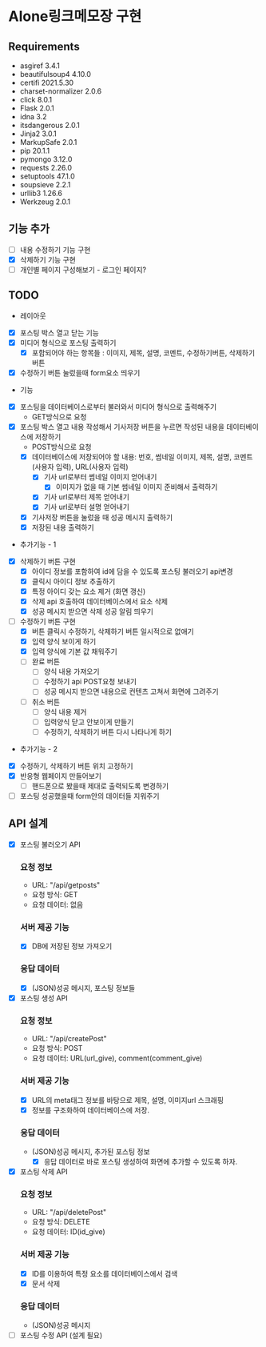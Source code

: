 # Alone링크메모장 구현
## Requirements
- asgiref            3.4.1
- beautifulsoup4     4.10.0
- certifi            2021.5.30
- charset-normalizer 2.0.6
- click              8.0.1
- Flask              2.0.1
- idna               3.2
- itsdangerous       2.0.1
- Jinja2             3.0.1
- MarkupSafe         2.0.1
- pip                20.1.1
- pymongo            3.12.0
- requests           2.26.0
- setuptools         47.1.0
- soupsieve          2.2.1
- urllib3            1.26.6
- Werkzeug           2.0.1
## 기능 추가 
- [ ] 내용 수정하기 기능 구현 
- [x] 삭제하기 기능 구현 
- [ ] 개인별 페이지 구성해보기 - 로그인 페이지? 
## TODO 
* 레이아웃
- [x] 포스팅 박스 열고 닫는 기능 
- [x] 미디어 형식으로 포스팅 출력하기
  - [x] 포함되어야 하는 항목들 : 이미지, 제목, 설명, 코멘트, 수정하기버튼, 삭제하기버튼
- [x] 수정하기 버튼 눌렀을때 form요소 띄우기
* 기능 
- [x] 포스팅을 데이터베이스로부터 불러와서 미디어 형식으로 출력해주기 
  - GET방식으로 요청 
- [x] 포스팅 박스 열고 내용 작성해서 기사저장 버튼을 누르면 작성된 내용을 데이터베이스에 저장하기 
  - POST방식으로 요청 
  - [x] 데이터베이스에 저장되어야 할 내용: 번호, 썸네일 이미지, 제목, 설명, 코멘트(사용자 입력), URL(사용자 입력)
    - [x] 기사 url로부터 썸네일 이미지 얻어내기 
      - [x] 이미지가 없을 때 기본 썸네일 이미지 준비해서 출력하기
    - [x] 기사 url로부터 제목 얻어내기 
    - [x] 기사 url로부터 설명 얻어내기 
  - [x] 기사저장 버튼을 눌렀을 때 성공 메시지 출력하기 
  - [x] 저장된 내용 출력하기 
* 추가기능 - 1
- [x] 삭제하기 버튼 구현 
  - [x] 아이디 정보를 포함하여 id에 담을 수 있도록 포스팅 불러오기 api변경 
  - [x] 클릭시 아이디 정보 추출하기 
  - [x] 특정 아이디 갖는 요소 제거 (화면 갱신)
  - [x] 삭제 api 호출하여 데이터베이스에서 요소 삭제
  - [x] 성공 메시지 받으면 삭제 성공 알림 띄우기 
- [ ] 수정하기 버튼 구현 
  - [x] 버튼 클릭시 수정하기, 삭제하기 버튼 일시적으로 없애기 
  - [x] 입력 양식 보이게 하기 
  - [x] 입력 양식에 기본 값 채워주기 
  - [ ] 완료 버튼 
    - [ ] 양식 내용 가져오기
    - [ ] 수정하기 api POST요청 보내기 
    - [ ] 성공 메시지 받으면 내용으로 컨텐츠 고쳐서 화면에 그려주기
  - [ ] 취소 버튼 
    - [ ] 양식 내용 제거
    - [ ] 입력양식 닫고 안보이게 만들기 
    - [ ] 수정하기, 삭제하기 버튼 다시 나타나게 하기 
* 추가기능 - 2
- [x] 수정하기, 삭제하기 버튼 위치 고정하기 
- [x] 반응형 웹페이지 만들어보기  
  - [ ] 핸드폰으로 봤을때 제대로 출력되도록 변경하기
- [ ] 포스팅 성공했을때 form안의 데이터들 지워주기
## API 설계 
- [x] 포스팅 불러오기 API
  ### 요청 정보
  - URL: "/api/getposts"
  - 요청 방식: GET
  - 요청 데이터: 없음
  ### 서버 제공 기능 
  - [x] DB에 저장된 정보 가져오기 
  ### 응답 데이터 
  - [x] (JSON)성공 메시지, 포스팅 정보들
- [x] 포스팅 생성 API 
  ### 요청 정보 
  - URL: "/api/createPost"
  - 요청 방식: POST
  - 요청 데이터: URL(url_give), comment(comment_give)
  ### 서버 제공 기능 
  - [x] URL의 meta태그 정보를 바탕으로 제목, 설명, 이미지url 스크래핑 
  - [x] 정보를 구조화하여 데이터베이스에 저장. 
  ### 응답 데이터 
  - (JSON)성공 메시지, 추가된 포스팅 정보
    - [x] 응답 데이터로 바로 포스팅 생성하여 화면에 추가할 수 있도록 하자. 
- [x] 포스팅 삭제 API
  ### 요청 정보 
  - URL: "/api/deletePost"
  - 요청 방식: DELETE
  - 요청 데이터: ID(id_give)
  ### 서버 제공 기능 
  - [x] ID를 이용하여 특정 요소를 데이터베이스에서 검색 
  - [x] 문서 삭제
  ### 응답 데이터 
  - (JSON)성공 메시지
- [ ] 포스팅 수정 API (설계 필요)